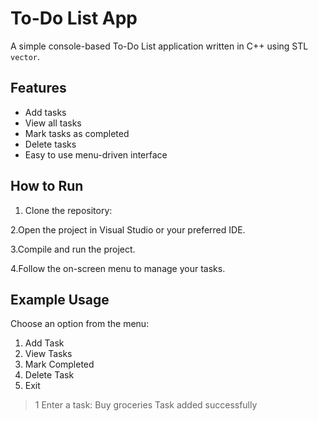 # To-Do List App

A simple console-based To-Do List application written in C++ using STL `vector`.

## Features

- Add tasks
- View all tasks
- Mark tasks as completed
- Delete tasks
- Easy to use menu-driven interface

## How to Run

1. Clone the repository:

2.Open the project in Visual Studio or your preferred IDE.

3.Compile and run the project.

4.Follow the on-screen menu to manage your tasks.

## Example Usage
Choose an option from the menu:
1. Add Task
2. View Tasks
3. Mark Completed
4. Delete Task
5. Exit
> 1
Enter a task: Buy groceries
Task added successfully

 
